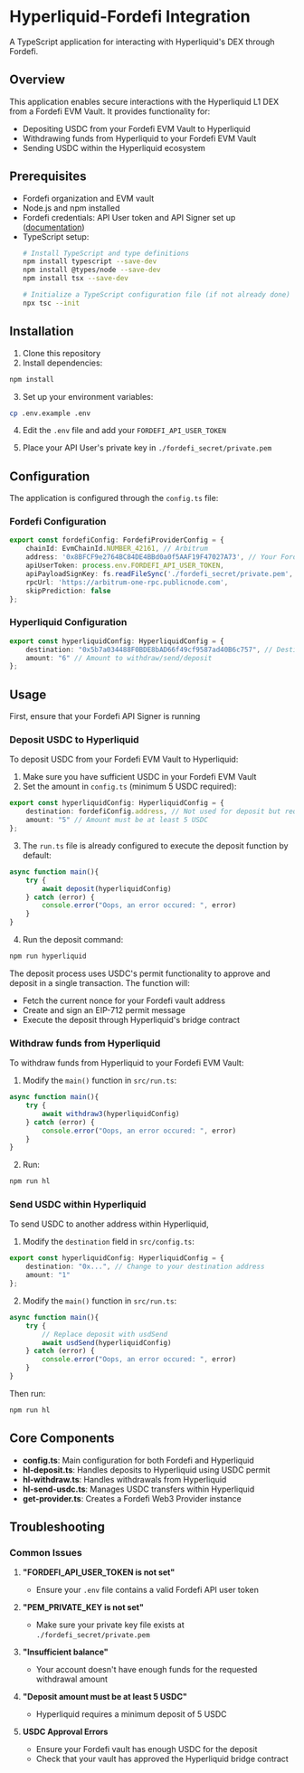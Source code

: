 # Hyperliquid-Fordefi Integration

A TypeScript application for interacting with Hyperliquid's DEX through Fordefi.

## Overview

This application enables secure interactions with the Hyperliquid L1 DEX from a Fordefi EVM Vault. It provides functionality for:

- Depositing USDC from your Fordefi EVM Vault to Hyperliquid
- Withdrawing funds from Hyperliquid to your Fordefi EVM Vault
- Sending USDC within the Hyperliquid ecosystem

## Prerequisites

- Fordefi organization and EVM vault
- Node.js and npm installed
- Fordefi credentials: API User token and API Signer set up ([documentation](https://docs.fordefi.com/developers/program-overview))
- TypeScript setup:
  ```bash
  # Install TypeScript and type definitions
  npm install typescript --save-dev
  npm install @types/node --save-dev
  npm install tsx --save-dev
  
  # Initialize a TypeScript configuration file (if not already done)
  npx tsc --init
  ```

## Installation

1. Clone this repository
2. Install dependencies:

```bash
npm install
```

3. Set up your environment variables:

```bash
cp .env.example .env
```

4. Edit the `.env` file and add your `FORDEFI_API_USER_TOKEN`

5. Place your API User's private key in `./fordefi_secret/private.pem`

## Configuration

The application is configured through the `config.ts` file:

### Fordefi Configuration

```typescript
export const fordefiConfig: FordefiProviderConfig = {
    chainId: EvmChainId.NUMBER_42161, // Arbitrum
    address: '0x8BFCF9e2764BC84DE4BBd0a0f5AAF19F47027A73', // Your Fordefi EVM Vault
    apiUserToken: process.env.FORDEFI_API_USER_TOKEN,
    apiPayloadSignKey: fs.readFileSync('./fordefi_secret/private.pem', 'utf8'),
    rpcUrl: 'https://arbitrum-one-rpc.publicnode.com',
    skipPrediction: false 
};
```

### Hyperliquid Configuration

```typescript
export const hyperliquidConfig: HyperliquidConfig = {
    destination: "0x5b7a034488F0BDE8bAD66f49cf9587ad40B6c757", // Destination address
    amount: "6" // Amount to withdraw/send/deposit
};
```

## Usage

First, ensure that your Fordefi API Signer is running

### Deposit USDC to Hyperliquid

To deposit USDC from your Fordefi EVM Vault to Hyperliquid:

1. Make sure you have sufficient USDC in your Fordefi EVM Vault
2. Set the amount in `config.ts` (minimum 5 USDC required):

```typescript
export const hyperliquidConfig: HyperliquidConfig = {
    destination: fordefiConfig.address, // Not used for deposit but required by config
    amount: "5" // Amount must be at least 5 USDC
};
```

3. The `run.ts` file is already configured to execute the deposit function by default:

```typescript
async function main(){
    try {
        await deposit(hyperliquidConfig)
    } catch (error) {
        console.error("Oops, an error occured: ", error)
    }
}
```

4. Run the deposit command:

```bash
npm run hyperliquid
```

The deposit process uses USDC's permit functionality to approve and deposit in a single transaction. The function will:
- Fetch the current nonce for your Fordefi vault address
- Create and sign an EIP-712 permit message
- Execute the deposit through Hyperliquid's bridge contract

### Withdraw funds from Hyperliquid

To withdraw funds from Hyperliquid to your Fordefi EVM Vault:

1. Modify the `main()` function in `src/run.ts`:

```typescript
async function main(){
    try {
        await withdraw3(hyperliquidConfig)
    } catch (error) {
        console.error("Oops, an error occured: ", error)
    }
}
```

2. Run:

```bash
npm run hl
```

### Send USDC within Hyperliquid

To send USDC to another address within Hyperliquid, 

1. Modify the `destination` field in `src/config.ts`:

```typescript
export const hyperliquidConfig: HyperliquidConfig = {
    destination: "0x...", // Change to your destination address
    amount: "1"
};
```

2. Modify the `main()` function in `src/run.ts`:

```typescript
async function main(){
    try {
        // Replace deposit with usdSend
        await usdSend(hyperliquidConfig)
    } catch (error) {
        console.error("Oops, an error occured: ", error)
    }
}
```

Then run:

```bash
npm run hl
```

## Core Components

- **config.ts**: Main configuration for both Fordefi and Hyperliquid
- **hl-deposit.ts**: Handles deposits to Hyperliquid using USDC permit
- **hl-withdraw.ts**: Handles withdrawals from Hyperliquid
- **hl-send-usdc.ts**: Manages USDC transfers within Hyperliquid
- **get-provider.ts**: Creates a Fordefi Web3 Provider instance

## Troubleshooting

### Common Issues

1. **"FORDEFI_API_USER_TOKEN is not set"**
   - Ensure your `.env` file contains a valid Fordefi API user token

2. **"PEM_PRIVATE_KEY is not set"**
   - Make sure your private key file exists at `./fordefi_secret/private.pem`

3. **"Insufficient balance"**
   - Your account doesn't have enough funds for the requested withdrawal amount

4. **"Deposit amount must be at least 5 USDC"**
   - Hyperliquid requires a minimum deposit of 5 USDC

5. **USDC Approval Errors**
   - Ensure your Fordefi vault has enough USDC for the deposit
   - Check that your vault has approved the Hyperliquid bridge contract